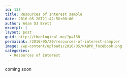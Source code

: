 ```yaml
---
id: 138
title: Resources of Interest sample
date: 2016-05-20T21:42:58+00:00
author: Adam DJ Brett
excerpt: |
layout: post
guid: http://theological.me/?p=138
permalink: /2016/05/20/resources-of-interest-sample/
image: /wp-content/uploads/2016/05/NABPR_facebook.png
categories:
  - Resources of Interest
---
```

coming soon
